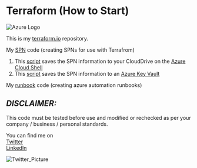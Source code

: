 # Terraform (How to Start)

![Azure Logo](https://www.terraform.io/assets/images/logo-hashicorp-3f10732f.svg)

This is my [terraform.io](https://www.terraform.io) repository. </br>

My [SPN](/terraform/SPN) code (creating SPNs for use with Terrafrom)

1. This [script](/terraform/SPN/create_SPN_Terraform_CloudDrive.azcli) saves the SPN information to your CloudDrive on the [Azure Cloud Shell](https://shell.azure.com) </br>
2. This [script](/terraform/SPN/create_SPN_Terraform_Keyvault.azcli) saves the SPN information to an [Azure Key Vault](https://docs.microsoft.com/en-us/azure/key-vault/)</br>

My [runbook](/terraform/runbooks) code (creating azure automation runbooks)</br>

## _**DISCLAIMER:**_

This code must be tested before use and modified or rechecked as per your company / business / personal standards.

You can find me on  
[Twitter](https://www.twitter.com/fskelly) </br>
[LinkedIn](https://www.linkedin.com/in/fletcherkelly)

![Twitter_Picture](https://res.cloudinary.com/fskelly/image/twitter_name/w_100/fskelly.jpg) </br>
